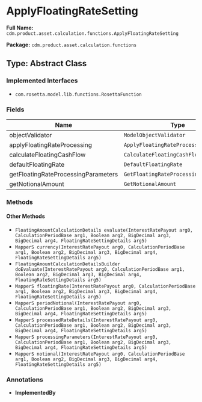 # ApplyFloatingRateSetting

**Full Name:** `cdm.product.asset.calculation.functions.ApplyFloatingRateSetting`

**Package:** `cdm.product.asset.calculation.functions`

## Type: Abstract Class

### Implemented Interfaces

- `com.rosetta.model.lib.functions.RosettaFunction`

### Fields

| Name | Type | Description |
|------|------|-------------|
| objectValidator | `ModelObjectValidator` |  |
| applyFloatingRateProcessing | `ApplyFloatingRateProcessing` |  |
| calculateFloatingCashFlow | `CalculateFloatingCashFlow` |  |
| defaultFloatingRate | `DefaultFloatingRate` |  |
| getFloatingRateProcessingParameters | `GetFloatingRateProcessingParameters` |  |
| getNotionalAmount | `GetNotionalAmount` |  |

### Methods

#### Other Methods

- `FloatingAmountCalculationDetails evaluate(InterestRatePayout arg0, CalculationPeriodBase arg1, Boolean arg2, BigDecimal arg3, BigDecimal arg4, FloatingRateSettingDetails arg5)`
- `MapperS currency(InterestRatePayout arg0, CalculationPeriodBase arg1, Boolean arg2, BigDecimal arg3, BigDecimal arg4, FloatingRateSettingDetails arg5)`
- `FloatingAmountCalculationDetailsBuilder doEvaluate(InterestRatePayout arg0, CalculationPeriodBase arg1, Boolean arg2, BigDecimal arg3, BigDecimal arg4, FloatingRateSettingDetails arg5)`
- `MapperS floatingRate(InterestRatePayout arg0, CalculationPeriodBase arg1, Boolean arg2, BigDecimal arg3, BigDecimal arg4, FloatingRateSettingDetails arg5)`
- `MapperS periodNotional(InterestRatePayout arg0, CalculationPeriodBase arg1, Boolean arg2, BigDecimal arg3, BigDecimal arg4, FloatingRateSettingDetails arg5)`
- `MapperS processedRateDetails(InterestRatePayout arg0, CalculationPeriodBase arg1, Boolean arg2, BigDecimal arg3, BigDecimal arg4, FloatingRateSettingDetails arg5)`
- `MapperS processingParameters(InterestRatePayout arg0, CalculationPeriodBase arg1, Boolean arg2, BigDecimal arg3, BigDecimal arg4, FloatingRateSettingDetails arg5)`
- `MapperS notional(InterestRatePayout arg0, CalculationPeriodBase arg1, Boolean arg2, BigDecimal arg3, BigDecimal arg4, FloatingRateSettingDetails arg5)`

### Annotations

- **ImplementedBy**

